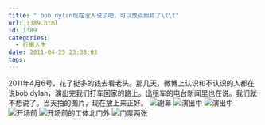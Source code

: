```yaml
---
title: " bob dylan现在没人说了吧，可以放点照片了\t\t"
url: 1389.html
id: 1389
categories:
  - 行摄人生
date: 2011-04-25 23:38:03
tags:
---
```


2011年4月6号，花了挺多的钱去看老头。那几天，微博上认识和不认识的人都在说bob dylan，演出完我们打车回家的路上。出租车的电台新闻里也在说。我们就不想说了。当天拍的图片，现在放上来正好。 ![谢幕](../../../images/2011/04/IMG_6622.jpg) ![演出中](../../../images/2011/04/IMG_6624.jpg) ![演出中](../../../images/2011/04/IMG_6610.jpg) ![开场前](../../../images/2011/04/IMG_6588.jpg) ![开场前的工体北门外](../../../images/2011/04/IMG_6582.jpg) ![门票两张](../../../images/2011/04/IMG_6579.jpg)